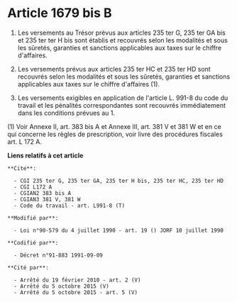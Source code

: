 # Article 1679 bis B

1. Les versements au Trésor prévus aux articles 235 ter G, 235 ter GA bis et 235 ter ter H bis sont établis et recouvrés
selon les modalités et sous les sûretés, garanties et sanctions applicables aux taxes sur le chiffre d'affaires.

2. Les versements prévus aux articles 235 ter HC et 235 ter HD sont recouvrés selon les modalités et sous les sûretés,
garanties et sanctions applicables aux taxes sur le chiffre d'affaires (1).

3. Les versements exigibles en application de l'article L. 991-8 du code du travail et les pénalités correspondantes sont
recouvrés immédiatement dans les conditions prévues au 1.

(1) Voir Annexe II, art. 383 bis A et Annexe III, art. 381 V et 381 W et en ce qui concerne les règles de prescription, voir
livre des procédures fiscales art. L 172 A.

**Liens relatifs à cet article**

	**Cite**:

	  - CGI 235 ter G, 235 ter GA, 235 ter H bis, 235 ter HC, 235 ter HD
	  - CGI L172 A
	  - CGIAN2 383 bis A
	  - CGIAN3 381 V, 381 W
	  - Code du travail - art. L991-8 (T)

	**Modifié par**:

	  - Loi n°90-579 du 4 juillet 1990 - art. 19 () JORF 10 juillet 1990

	**Codifié par**:

	  - Décret n°91-883 1991-09-09

	**Cité par**:

	  - Arrêté du 19 février 2010 - art. 2 (V)
	  - Arrêté du 5 octobre 2015 (V)
	  - Arrêté du 5 octobre 2015 - art. 5 (V)
